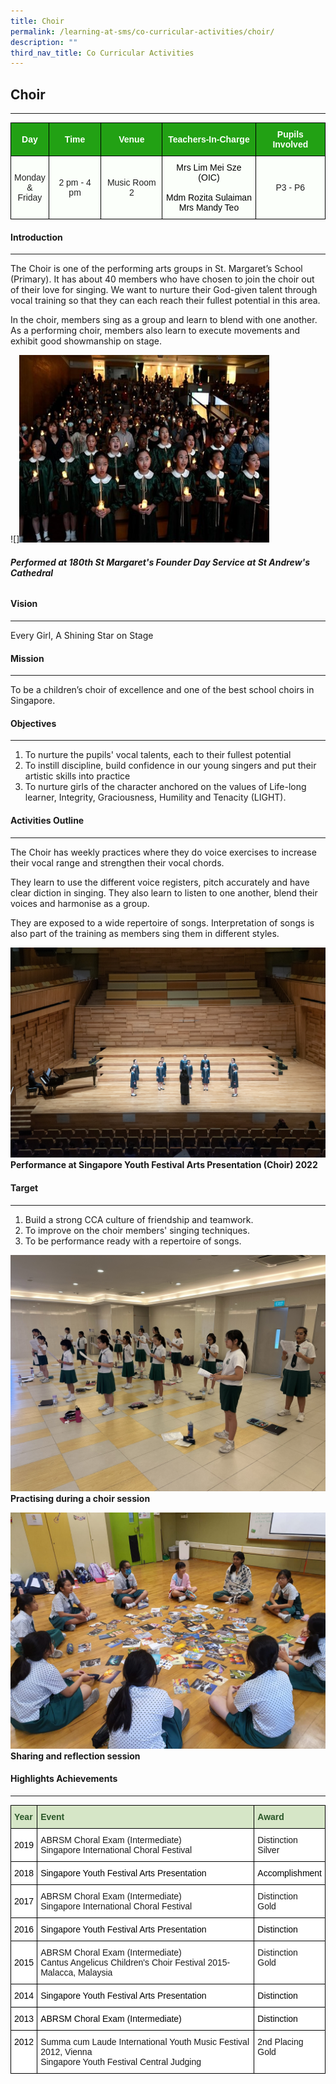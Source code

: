 ```yaml
---
title: Choir
permalink: /learning-at-sms/co-curricular-activities/choir/
description: ""
third_nav_title: Co Curricular Activities
---
```

## Choir
___________________________________________________________

<style type="text/css">
.tg  {border-collapse:collapse;border-spacing:0;}
.tg td{border-color:black;border-style:solid;border-width:1px;font-family:Arial, sans-serif;font-size:14px;
  overflow:hidden;padding:10px 5px;word-break:normal;}
.tg th{border-color:black;border-style:solid;border-width:1px;font-family:Arial, sans-serif;font-size:14px;
  font-weight:normal;overflow:hidden;padding:10px 5px;word-break:normal;}
.tg .tg-pk3b{background-color:#FBFFFA;color:#222;text-align:center;vertical-align:top}
.tg .tg-xn89{background-color:#22A114;color:#FBFFFA;font-weight:bold;text-align:center;vertical-align:middle}
.tg .tg-s6uv{background-color:#FBFFFA;color:#222;text-align:center;vertical-align:middle}
</style>
<table class="tg">
<thead>
  <tr>
    <th class="tg-xn89"><span style="color:#FBFFFA;background-color:#22A114">Day</span></th>
    <th class="tg-xn89"><span style="color:#FBFFFA;background-color:#22A114">Time</span></th>
    <th class="tg-xn89"><span style="color:#FBFFFA;background-color:#22A114">Venue</span></th>
    <th class="tg-xn89"><span style="color:#FBFFFA;background-color:#22A114">Teachers-In-Charge</span></th>
    <th class="tg-xn89"><span style="color:#FBFFFA;background-color:#22A114">Pupils Involved</span></th>
  </tr>
</thead>
<tbody>
  <tr>
    <td class="tg-s6uv"><span style="color:#222;background-color:#FBFFFA">Monday</span><br><span style="color:#222;background-color:#FBFFFA">&amp;</span><br><span style="color:#222;background-color:#FBFFFA">Friday</span></td>
    <td class="tg-s6uv"><span style="color:#222;background-color:#FBFFFA">2 pm - 4 pm</span></td>
    <td class="tg-s6uv"><span style="color:#222;background-color:#FBFFFA">Music Room 2</span><br></td>
    <td class="tg-pk3b"><span style="font-weight:400;color:#000">Mrs Lim Mei Sze (OIC)</span><br><br><span style="font-weight:400;color:#000">Mdm Rozita Sulaiman</span><br><span style="font-weight:400;color:#000">Mrs Mandy Teo</span></td>
    <td class="tg-s6uv"><span style="color:#222;background-color:#FBFFFA">P3 - P6</span><br></td>
  </tr>
</tbody>
</table>

#### Introduction
___________________________________________________________

The Choir is one of the performing arts groups in St. Margaret’s School (Primary). It has about 40 members who have chosen to join the choir out of their love for singing. We want to nurture their God-given talent through vocal training so that they can each reach their fullest potential in this area.

In the choir, members sing as a group and learn to blend with one another. As a performing choir, members also learn to execute movements and exhibit good showmanship on stage.
  
![]<img src="/images/CCAs/Choir/performing%20at%20180th%20founder's%20day%20service.jpg" alt="" style="width:400px;height:300px;">
###### **Performed at 180th St Margaret's Founder Day Service at St Andrew's Cathedral**

#### Vision
___________________________________________________________
Every Girl, A Shining Star on Stage

#### Mission
___________________________________________________________
To be a children’s choir of excellence and one of the best school choirs in Singapore.

#### Objectives
___________________________________________________________
1.  To nurture the pupils' vocal talents, each to their fullest potential
2.  To instill discipline, build confidence in our young singers and put their artistic skills into practice
3.  To nurture girls of the character anchored on the values of  Life-long learner, Integrity, Graciousness, Humility and  Tenacity (LIGHT).


#### Activities Outline
__________________________________________________________
The Choir has weekly practices where they do voice exercises to increase their vocal range and strengthen their vocal chords.

They learn to use the different voice registers, pitch accurately and have clear diction in singing. They also learn to listen to one another, blend their voices and harmonise as a group.

They are exposed to a wide repertoire of songs. Interpretation of songs is also part of the training as members sing them in different styles.

![](/images/CCAs/Choir/singapore%20youth%20festival%20arts%20presentation.jpg)
**Performance at Singapore Youth Festival Arts Presentation (Choir) 2022**

#### Target
__________________________________________________________

1.	Build a strong CCA culture of friendship and teamwork.
2.	To improve on the choir members' singing techniques.
3.	To be performance ready with a repertoire of songs.

![](/images/CCAs/Choir/practising%20during%20a%20choir%20sesssion.jpeg)
**Practising during a choir session**

![](/images/CCAs/Choir/students%20sharing%20and%20reflecting%20on%20their%20syf%20journey.jfif)
**Sharing and reflection session**

#### Highlights Achievements
___________________________________________________________


<style type="text/css">
.tg  {border-collapse:collapse;border-spacing:0;}
.tg td{border-color:black;border-style:solid;border-width:1px;font-family:Arial, sans-serif;font-size:14px;
  overflow:hidden;padding:10px 5px;word-break:normal;}
.tg th{border-color:black;border-style:solid;border-width:1px;font-family:Arial, sans-serif;font-size:14px;
  font-weight:normal;overflow:hidden;padding:10px 5px;word-break:normal;}
.tg .tg-9z0x{background-color:#D6E6C7;color:#2A5629;font-weight:bold;text-align:left;vertical-align:top}
.tg .tg-zr06{background-color:#FFF;text-align:left;vertical-align:middle}
.tg .tg-ktyi{background-color:#FFF;text-align:left;vertical-align:top}
</style>
<table class="tg">
<thead>
  <tr>
    <th class="tg-9z0x">Year</th>
    <th class="tg-9z0x">Event</th>
    <th class="tg-9z0x">Award</th>
  </tr>
</thead>
<tbody>
  <tr>
    <td class="tg-zr06"><span style="color:#000;background-color:#FFF">2019</span></td>
    <td class="tg-ktyi">ABRSM Choral Exam (Intermediate)<br>Singapore International Choral Festival</td>
    <td class="tg-ktyi">Distinction<br>Silver</td>
  </tr>
  <tr>
    <td class="tg-zr06"><span style="color:#000;background-color:#FFF">2018</span></td>
    <td class="tg-zr06"><span style="color:#000;background-color:#FFF">Singapore Youth Festival Arts Presentation</span></td>
    <td class="tg-zr06"><span style="color:#000;background-color:#FFF">Accomplishment</span></td>
  </tr>
  <tr>
    <td class="tg-zr06"><span style="color:#000;background-color:#FFF">2017</span></td>
    <td class="tg-ktyi">ABRSM Choral Exam (Intermediate)<br>Singapore International Choral Festival</td>
    <td class="tg-ktyi">Distinction<br>Gold</td>
  </tr>
  <tr>
    <td class="tg-zr06"><span style="color:#000;background-color:#FFF">2016</span></td>
    <td class="tg-zr06"><span style="color:#000;background-color:#FFF">Singapore Youth Festival Arts Presentation</span></td>
    <td class="tg-zr06"><span style="color:#000;background-color:#FFF">Distinction</span></td>
  </tr>
  <tr>
    <td class="tg-zr06"><span style="color:#000;background-color:#FFF">2015</span></td>
    <td class="tg-ktyi">ABRSM Choral Exam (Intermediate)<br>Cantus Angelicus Children's Choir Festival 2015- Malacca, Malaysia</td>
    <td class="tg-ktyi">Distinction<br>Gold</td>
  </tr>
  <tr>
    <td class="tg-zr06"><span style="color:#000;background-color:#FFF">2014</span></td>
    <td class="tg-zr06"><span style="color:#000;background-color:#FFF">Singapore Youth Festival Arts Presentation </span></td>
    <td class="tg-zr06"><span style="color:#000;background-color:#FFF">Distinction</span></td>
  </tr>
  <tr>
    <td class="tg-zr06"><span style="color:#000;background-color:#FFF">2013</span></td>
    <td class="tg-zr06"><span style="color:#000;background-color:#FFF">ABRSM Choral Exam (Intermediate)</span></td>
    <td class="tg-zr06"><span style="color:#000;background-color:#FFF">Distinction</span></td>
  </tr>
  <tr>
    <td class="tg-ktyi"><span style="font-weight:400;color:#000">2012</span></td>
    <td class="tg-ktyi">Summa cum Laude International Youth Music Festival 2012, Vienna<br>Singapore Youth Festival Central Judging</td>
    <td class="tg-ktyi">2nd Placing<br>Gold</td>
  </tr>
</tbody>
</table>